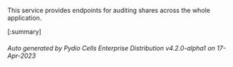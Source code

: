 






This service provides endpoints for auditing shares across the whole application.

[:summary]

###### Auto generated by Pydio Cells Enterprise Distribution v4.2.0-alpha1 on 17-Apr-2023
